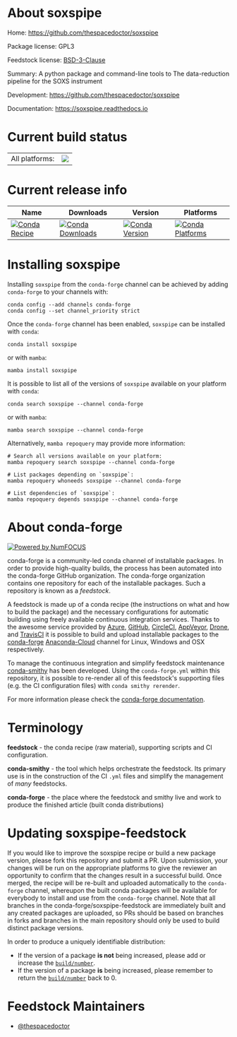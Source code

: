 About soxspipe
==============

Home: https://github.com/thespacedoctor/soxspipe

Package license: GPL3

Feedstock license: [BSD-3-Clause](https://github.com/conda-forge/soxspipe-feedstock/blob/main/LICENSE.txt)

Summary: A python package and command-line tools to The data-reduction pipeline for the SOXS instrument

Development: https://github.com/thespacedoctor/soxspipe

Documentation: https://soxspipe.readthedocs.io

Current build status
====================


<table><tr><td>All platforms:</td>
    <td>
      <a href="https://dev.azure.com/conda-forge/feedstock-builds/_build/latest?definitionId=14020&branchName=main">
        <img src="https://dev.azure.com/conda-forge/feedstock-builds/_apis/build/status/soxspipe-feedstock?branchName=main">
      </a>
    </td>
  </tr>
</table>

Current release info
====================

| Name | Downloads | Version | Platforms |
| --- | --- | --- | --- |
| [![Conda Recipe](https://img.shields.io/badge/recipe-soxspipe-green.svg)](https://anaconda.org/conda-forge/soxspipe) | [![Conda Downloads](https://img.shields.io/conda/dn/conda-forge/soxspipe.svg)](https://anaconda.org/conda-forge/soxspipe) | [![Conda Version](https://img.shields.io/conda/vn/conda-forge/soxspipe.svg)](https://anaconda.org/conda-forge/soxspipe) | [![Conda Platforms](https://img.shields.io/conda/pn/conda-forge/soxspipe.svg)](https://anaconda.org/conda-forge/soxspipe) |

Installing soxspipe
===================

Installing `soxspipe` from the `conda-forge` channel can be achieved by adding `conda-forge` to your channels with:

```
conda config --add channels conda-forge
conda config --set channel_priority strict
```

Once the `conda-forge` channel has been enabled, `soxspipe` can be installed with `conda`:

```
conda install soxspipe
```

or with `mamba`:

```
mamba install soxspipe
```

It is possible to list all of the versions of `soxspipe` available on your platform with `conda`:

```
conda search soxspipe --channel conda-forge
```

or with `mamba`:

```
mamba search soxspipe --channel conda-forge
```

Alternatively, `mamba repoquery` may provide more information:

```
# Search all versions available on your platform:
mamba repoquery search soxspipe --channel conda-forge

# List packages depending on `soxspipe`:
mamba repoquery whoneeds soxspipe --channel conda-forge

# List dependencies of `soxspipe`:
mamba repoquery depends soxspipe --channel conda-forge
```


About conda-forge
=================

[![Powered by
NumFOCUS](https://img.shields.io/badge/powered%20by-NumFOCUS-orange.svg?style=flat&colorA=E1523D&colorB=007D8A)](https://numfocus.org)

conda-forge is a community-led conda channel of installable packages.
In order to provide high-quality builds, the process has been automated into the
conda-forge GitHub organization. The conda-forge organization contains one repository
for each of the installable packages. Such a repository is known as a *feedstock*.

A feedstock is made up of a conda recipe (the instructions on what and how to build
the package) and the necessary configurations for automatic building using freely
available continuous integration services. Thanks to the awesome service provided by
[Azure](https://azure.microsoft.com/en-us/services/devops/), [GitHub](https://github.com/),
[CircleCI](https://circleci.com/), [AppVeyor](https://www.appveyor.com/),
[Drone](https://cloud.drone.io/welcome), and [TravisCI](https://travis-ci.com/)
it is possible to build and upload installable packages to the
[conda-forge](https://anaconda.org/conda-forge) [Anaconda-Cloud](https://anaconda.org/)
channel for Linux, Windows and OSX respectively.

To manage the continuous integration and simplify feedstock maintenance
[conda-smithy](https://github.com/conda-forge/conda-smithy) has been developed.
Using the ``conda-forge.yml`` within this repository, it is possible to re-render all of
this feedstock's supporting files (e.g. the CI configuration files) with ``conda smithy rerender``.

For more information please check the [conda-forge documentation](https://conda-forge.org/docs/).

Terminology
===========

**feedstock** - the conda recipe (raw material), supporting scripts and CI configuration.

**conda-smithy** - the tool which helps orchestrate the feedstock.
                   Its primary use is in the construction of the CI ``.yml`` files
                   and simplify the management of *many* feedstocks.

**conda-forge** - the place where the feedstock and smithy live and work to
                  produce the finished article (built conda distributions)


Updating soxspipe-feedstock
===========================

If you would like to improve the soxspipe recipe or build a new
package version, please fork this repository and submit a PR. Upon submission,
your changes will be run on the appropriate platforms to give the reviewer an
opportunity to confirm that the changes result in a successful build. Once
merged, the recipe will be re-built and uploaded automatically to the
`conda-forge` channel, whereupon the built conda packages will be available for
everybody to install and use from the `conda-forge` channel.
Note that all branches in the conda-forge/soxspipe-feedstock are
immediately built and any created packages are uploaded, so PRs should be based
on branches in forks and branches in the main repository should only be used to
build distinct package versions.

In order to produce a uniquely identifiable distribution:
 * If the version of a package **is not** being increased, please add or increase
   the [``build/number``](https://docs.conda.io/projects/conda-build/en/latest/resources/define-metadata.html#build-number-and-string).
 * If the version of a package **is** being increased, please remember to return
   the [``build/number``](https://docs.conda.io/projects/conda-build/en/latest/resources/define-metadata.html#build-number-and-string)
   back to 0.

Feedstock Maintainers
=====================

* [@thespacedoctor](https://github.com/thespacedoctor/)

